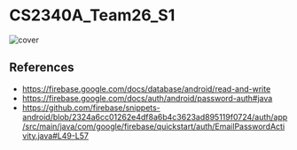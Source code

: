 # CS2340A_Team26_S1
![cover](https://github.com/rchtgpt/NL2AR/assets/44428198/3ff39bdb-71ae-42ec-9b00-528dbf04c2d4)

## References
- https://firebase.google.com/docs/database/android/read-and-write
- https://firebase.google.com/docs/auth/android/password-auth#java
- https://github.com/firebase/snippets-android/blob/2324a6cc01262e4df8a6b4c3623ad895119f0724/auth/app/src/main/java/com/google/firebase/quickstart/auth/EmailPasswordActivity.java#L49-L57
